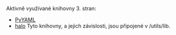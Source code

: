 Aktivně využívané knihovny 3. stran:
 - [PyYAML](https://pyyaml.org/)
 - [halo](https://github.com/manrajgrover/halo)
Tyto knihovny, a jejich závislosti, jsou připojené v /utils/lib.